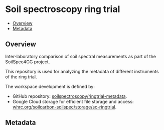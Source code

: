 Soil spectroscopy ring trial
================

-   <a href="#overview" id="toc-overview">Overview</a>
-   <a href="#metadata" id="toc-metadata">Metadata</a>

## Overview

Inter-laboratory comparison of soil spectral measurements as part of the
SoilSpec4GG project.

This repository is used for analyzing the metadata of different
instruments of the ring trial.

The workspace development is defined by:

-   GitHub repository:
    [soilspectroscopy/ringtrial-metadata](https://github.com/soilspectroscopy/ringtrial-metadata).
-   Google Cloud storage for efficient file storage and access:
    [whrc.org/soilcarbon-soilspec/storage/sc-ringtrial](https://console.cloud.google.com/storage/browser/sc-ringtrial).

## Metadata
